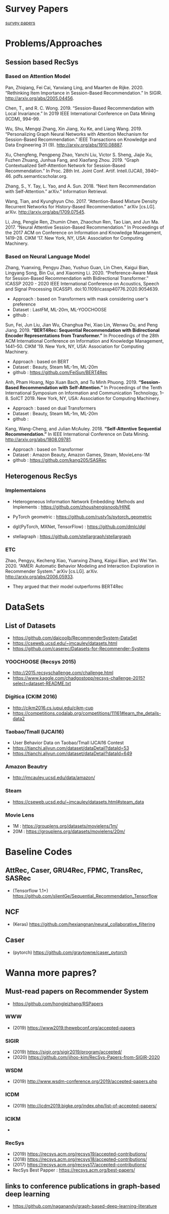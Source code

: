 # Survey Papers

<a href=Survey_papers.md>survey papers</a>

# Problems/Approaches

## Session based RecSys

### Based on Attention Model 

Pan, Zhiqiang, Fei Cai, Yanxiang Ling, and Maarten de Rijke. 2020. “Rethinking Item Importance in Session-Based Recommendation.” In SIGIR. http://arxiv.org/abs/2005.04456.

Chen, T., and R. C. Wong. 2019. “Session-Based Recommendation with Local Invariance.” In 2019 IEEE International Conference on Data Mining (ICDM), 994–99.

Wu, Shu, Mengqi Zhang, Xin Jiang, Xu Ke, and Liang Wang. 2019. “Personalizing Graph Neural Networks with Attention Mechanism for Session-Based Recommendation.” IEEE Transactions on Knowledge and Data Engineering 31 (9). http://arxiv.org/abs/1910.08887.

Xu, Chengfeng, Pengpeng Zhao, Yanchi Liu, Victor S. Sheng, Jiajie Xu, Fuzhen Zhuang, Junhua Fang, and Xiaofang Zhou. 2019. “Graph Contextualized Self-Attention Network for Session-Based Recommendation.” In Proc. 28th Int. Joint Conf. Artif. Intell.(IJCAI), 3940–46. pdfs.semanticscholar.org.

Zhang, S., Y. Tay, L. Yao, and A. Sun. 2018. “Next Item Recommendation with Self-Attention.” arXiv.” Information Retrieval.

Wang, Tian, and Kyunghyun Cho. 2017. “Attention-Based Mixture Density Recurrent Networks for History-Based Recommendation.” arXiv [cs.LG]. arXiv. http://arxiv.org/abs/1709.07545.

Li, Jing, Pengjie Ren, Zhumin Chen, Zhaochun Ren, Tao Lian, and Jun Ma. 2017. “Neural Attentive Session-Based Recommendation.” In Proceedings of the 2017 ACM on Conference on Information and Knowledge Management, 1419–28. CIKM ’17. New York, NY, USA: Association for Computing Machinery.

### Based on Neural Language Model 

Zhang, Yuanxing, Pengyu Zhao, Yushuo Guan, Lin Chen, Kaigui Bian, Lingyang Song, Bin Cui, and Xiaoming Li. 2020. “Preference-Aware Mask for Session-Based Recommendation with Bidirectional Transformer.” ICASSP 2020 - 2020 IEEE International Conference on Acoustics, Speech and Signal Processing (ICASSP). doi:10.1109/icassp40776.2020.9054639.

- Approach : based on Transformers with mask considering user's preference
- Dataset : LastFM, ML-20m, ML-YOOCHOOSE
- github : 

Sun, Fei, Jun Liu, Jian Wu, Changhua Pei, Xiao Lin, Wenwu Ou, and Peng Jiang. 2019. <b>“BERT4Rec: Sequential Recommendation with Bidirectional Encoder Representations from Transformer.”</b> In Proceedings of the 28th ACM International Conference on Information and Knowledge Management, 1441–50. CIKM ’19. New York, NY, USA: Association for Computing Machinery.

- Approach : based on BERT
- Dataset : Beauty, Steam ML-1m, ML-20m
- github : https://github.com/FeiSun/BERT4Rec 

Anh, Pham Hoang, Ngo Xuan Bach, and Tu Minh Phuong. 2019. <b>“Session-Based Recommendation with Self-Attention.”</b> In Proceedings of the Tenth International Symposium on Information and Communication Technology, 1–8. SoICT 2019. New York, NY, USA: Association for Computing Machinery.

- Approach : based on dual Transformers
- Dataset : Beauty, Steam ML-1m, ML-20m
- github : 

Kang, Wang-Cheng, and Julian McAuley. 2018. <b>“Self-Attentive Sequential Recommendation.”</b> In IEEE International Conference on Data Mining. http://arxiv.org/abs/1808.09781.

- Approach : based on Transformer
- Dataset : Amazon Beauty, Amazon Games, Steam, MovieLens-1M
- github : https://github.com/kang205/SASRec

## Heterogenous RecSys

### Implementaions

- Heterogeneous Information Network Embedding: Methods and Implements : https://github.com/zhoushengisnoob/HINE

- PyTorch geometric : https://github.com/rusty1s/pytorch_geometric
- dgl(PyTorch, MXNet, TensorFlow) : https://github.com/dmlc/dgl
- stellagraph : https://github.com/stellargraph/stellargraph


### ETC

Zhao, Pengyu, Kecheng Xiao, Yuanxing Zhang, Kaigui Bian, and Wei Yan. 2020. “AMER: Automatic Behavior Modeling and Interaction Exploration in Recommender System.” arXiv [cs.LG]. arXiv. http://arxiv.org/abs/2006.05933.

- They argued that their model outperforms BERT4Rec

# DataSets

## List of Datasets

- https://github.com/daicoolb/RecommenderSystem-DataSet
- https://cseweb.ucsd.edu/~jmcauley/datasets.html
- https://github.com/caserec/Datasets-for-Recommender-Systems

### YOOCHOOSE (Recsys 2015)

- http://2015.recsyschallenge.com/challenge.html
- https://www.kaggle.com/chadgostopp/recsys-challenge-2015?select=dataset-README.txt

###  Digitica (CKIM 2016)

- http://cikm2016.cs.iupui.edu/cikm-cup
- https://competitions.codalab.org/competitions/11161#learn_the_details-data2

### Taobao/Tmall (IJCAI16)

- User Behavior Data on Taobao/Tmall IJCAI16 Contest
- https://tianchi.aliyun.com/dataset/dataDetail?dataId=53
- https://tianchi.aliyun.com/dataset/dataDetail?dataId=649

### Amazon Beautry 

- http://jmcauley.ucsd.edu/data/amazon/

### Steam

- https://cseweb.ucsd.edu/~jmcauley/datasets.html#steam_data

### Movie Lens

- 1M : https://grouplens.org/datasets/movielens/1m/
- 20M : https://grouplens.org/datasets/movielens/20m/


# Baseline Codes

##  AttRec, Caser, GRU4Rec, FPMC, TransRec, SASRec

- (Tensorflow 1.1+) https://github.com/slientGe/Sequential_Recommendation_Tensorflow

## NCF

- (Keras) https://github.com/hexiangnan/neural_collaborative_filtering

## Caser

- (pytorch) https://github.com/graytowne/caser_pytorch


# Wanna more papres?

## Must-read papers on Recommender System

- https://github.com/hongleizhang/RSPapers


### WWW

- (2019) https://www2019.thewebconf.org/accepted-papers

### SIGIR

- (2019) https://sigir.org/sigir2019/program/accepted/
- (2020) https://github.com/jihoo-kim/RecSys-Papers-from-SIGIR-2020

### WSDM

- (2019) http://www.wsdm-conference.org/2019/accepted-papers.php

### ICDM

- (2019) http://icdm2019.bigke.org/index.php/list-of-accepted-papers/

### ICIKM

- 

### RecSys 

- (2019) https://recsys.acm.org/recsys19/accepted-contributions/
- (2018) https://recsys.acm.org/recsys18/accepted-contributions/
- (2017) https://recsys.acm.org/recsys17/accepted-contributions/
- RecSys Best Papper : https://recsys.acm.org/best-papers/

## links to conference publications in graph-based deep learning

- https://github.com/naganandy/graph-based-deep-learning-literature
